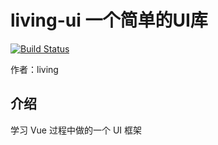 # living-ui 一个简单的UI库

[![Build Status](https://www.travis-ci.org/70kg111/living-ui.svg?branch=master)](https://www.travis-ci.org/70kg111/living-ui)

作者：living

## 介绍

学习 Vue 过程中做的一个 UI 框架
